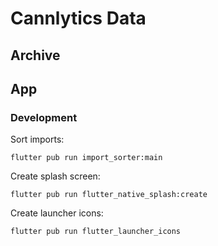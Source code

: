 # Cannlytics Data

## Archive

## App

### Development

Sort imports:

```shell
flutter pub run import_sorter:main
```

Create splash screen:

```shell
flutter pub run flutter_native_splash:create
```

Create launcher icons:

```shell
flutter pub run flutter_launcher_icons
```

